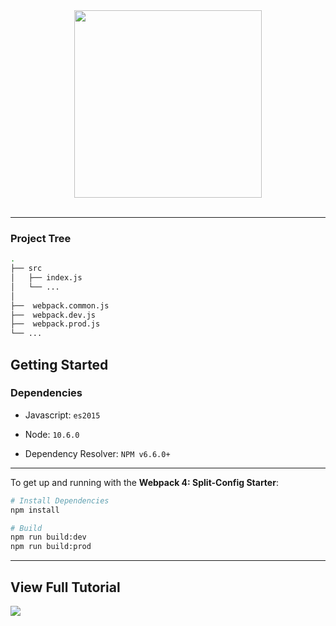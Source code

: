 <div style="text-align:center;">
  <img src="https://i.ytimg.com/vi/1skRPuuhBes/maxresdefault.jpg" style="height:300px;"/>
  <br>
  <br>
  <hr>
</div>

### Project Tree

```bash
.
├── src
│   ├── index.js
│   └── ...
│
├──  webpack.common.js
├──  webpack.dev.js
├──  webpack.prod.js
└── ...
```

## Getting Started

### Dependencies

- Javascript: `es2015`

- Node: `10.6.0`

- Dependency Resolver: `NPM v6.6.0+`

---

To get up and running with the **Webpack 4: Split-Config Starter**:

```bash
# Install Dependencies
npm install

# Build
npm run build:dev
npm run build:prod
```

---

## View Full Tutorial

[<img src="https://www.youtube.com/yts/img/favicon_32-vflOogEID.png">](https://youtu.be/1skRPuuhBes)
